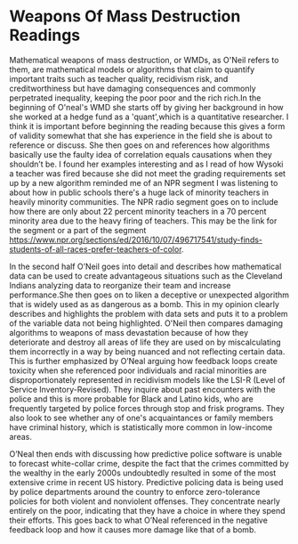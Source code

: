 # Weapons Of Mass Destruction Readings

Mathematical weapons of mass destruction, or WMDs, as O'Neil refers to them, are mathematical models or algorithms that claim to quantify important traits such as teacher quality, recidivism risk, and creditworthiness but have damaging consequences and commonly perpetrated inequality, keeping the poor poor and the rich rich.In the beginning of O'neal's WMD she starts off by giving her background in how she worked at a hedge fund as a 'quant',which is a quantitative researcher. I think it is important before beginning the reading because this gives a form of validity somewhat that she has experience in the field she is about to reference or discuss. She then goes on and references how algorithms basically use the faulty idea of correlation equals causations when they shouldn’t be. I found her examples interesting and as I read of how Wysoki a teacher was fired because she did not meet the grading requirements set up by a new algorithm reminded me of an NPR segment I was listening to about how in public schools there's a huge lack of minority teachers in heavily minority communities. The NPR radio segment goes on to include how there are only about 22 percent minority teachers in a 70 percent minority area due to the heavy firing of teachers. This may be the link for the segment or a part of the segment https://www.npr.org/sections/ed/2016/10/07/496717541/study-finds-students-of-all-races-prefer-teachers-of-color. 

In the second half O’Neil goes into detail and describes how mathematical data can be used to create advantageous situations such as the Cleveland Indians analyzing data to reorganize their team and increase performance.She then goes on to liken a deceptive or unexpected algorithm that is widely used as as dangerous as a bomb. This in my opinion clearly describes and highlights the problem with data sets and puts it to a problem of the variable data not being highlighted. O'Neil then compares damaging algorithms to weapons of mass devastation because of how they deteriorate and destroy all areas of life they are used on by miscalculating them incorrectly in a way by being nuanced and not reflecting certain data. This is further emphasized by O’Neal arguing how feedback loops create toxicity when she referenced poor individuals and racial minorities are disproportionately represented in recidivism models like the LSI-R (Level of Service Inventory-Revised). They inquire about past encounters with the police and this is more probable for Black and Latino kids, who are frequently targeted by police forces through stop and frisk programs. They also look to see whether any of one's acquaintances or family members have criminal history, which is statistically more common in low-income areas.

O’Neal then ends with discussing how predictive police software is unable to forecast white-collar crime, despite the fact that the crimes committed by the wealthy in the early 2000s undoubtedly resulted in some of the most extensive crime in recent US history. Predictive policing data is being used by police departments around the country to enforce zero-tolerance policies for both violent and nonviolent offenses. They concentrate nearly entirely on the poor, indicating that they have a choice in where they spend their efforts. This goes back to what O’Neal referenced in the negative feedback loop and how it causes more damage like that of a bomb.
